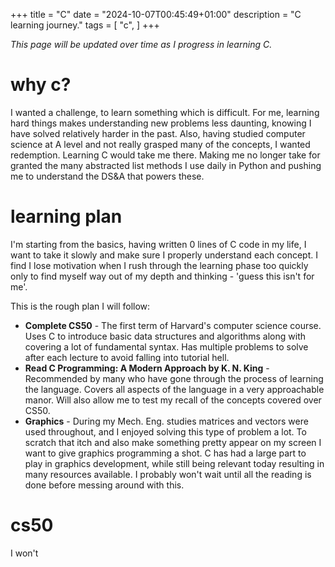 +++
title = "C"
date = "2024-10-07T00:45:49+01:00"
description = "C learning journey."
tags = [
    "c",
]
+++

_This page will be updated over time as I progress in learning C._

# why c?

I wanted a challenge, to learn something which is difficult. For me, learning hard things makes understanding new problems less daunting, knowing I have solved relatively harder in the past. Also, having studied computer science at A level and not really grasped many of the concepts, I wanted redemption. Learning C would take me there. Making me no longer take for granted the many abstracted list methods I use daily in Python and pushing me to understand the DS&A that powers these.

# learning plan

I'm starting from the basics, having written 0 lines of C code in my life, I want to take it slowly and make sure I properly understand each concept. I find I lose motivation when I rush through the learning phase too quickly only to find myself way out of my depth and thinking - 'guess this isn't for me'.

This is the rough plan I will follow:

- **Complete CS50** - The first term of Harvard's computer science course. Uses C to introduce basic data structures and algorithms along with covering a lot of fundamental syntax. Has multiple problems to solve after each lecture to avoid falling into tutorial hell.
- **Read C Programming: A Modern Approach by K. N. King** - Recommended by many who have gone through the process of learning the language. Covers all aspects of the language in a very approachable manor. Will also allow me to test my recall of the concepts covered over CS50.
- **Graphics** - During my Mech. Eng. studies matrices and vectors were used throughout, and I enjoyed solving this type of problem a lot. To scratch that itch and also make something pretty appear on my screen I want to give graphics programming a shot. C has had a large part to play in graphics development, while still being relevant today resulting in many resources available. I probably won't wait until all the reading is done before messing around with this.

# cs50

I won't
